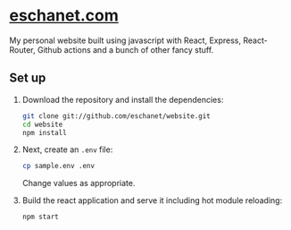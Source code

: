 # [eschanet.com](http://eschanet.com) 

My personal website built using javascript with React, Express, React-Router, Github actions and a bunch of other fancy stuff. 

## Set up

1. Download the repository and install the dependencies:

    ```bash
    git clone git://github.com/eschanet/website.git
    cd website
    npm install
    ```

2. Next, create an `.env` file:

    ```bash
    cp sample.env .env
    ```

    Change values as appropriate.

3. Build the react application and serve it including hot module reloading:

    ```bash
    npm start
    ```
